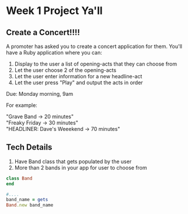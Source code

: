 Week 1 Project Ya'll
===========================

Create a Concert!!!!
------

A promoter has asked you to create a concert application for them.
You'll have a Ruby application where you can:

1. Display to the user a list of opening-acts that they can choose from
2. Let the user choose 2 of the opening-acts
3. Let the user enter information for a new headline-act
4. Let the user press "Play" and output the acts in order

Due: Monday morning, 9am

For example:


"Grave Band   -> 20 minutes"  
"Freaky Friday -> 30 minutes"  
"HEADLINER: Dave's Weeekend -> 70 minutes"



Tech Details
-------

1. Have Band class that gets populated by the user
2. More than 2 bands in your app for user to choose from

```ruby
class Band
end

#....
band_name = gets
Band.new band_name
```
